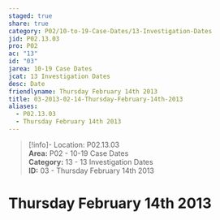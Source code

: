 ```yaml
---  
staged: true  
share: true  
category: P02/10-to-19-Case-Dates/13-Investigation-Dates  
jid: P02.13.03  
pro: P02  
ac: "13"  
id: "03"  
jarea: 10-19 Case Dates  
jcat: 13 Investigation Dates  
desc: Date  
friendlyname: Thursday February 14th 2013  
title: 03-2013-02-14-Thursday-February-14th-2013  
aliases:  
  - P02.13.03  
  - Thursday February 14th 2013  
---  
```

  
>[!info]- Location: P02.13.03  
>**Area:** P02 - 10-19 Case Dates  
>**Category:** 13 - 13 Investigation Dates  
>**ID:** 03 - Thursday February 14th 2013  
  
# Thursday February 14th 2013  
